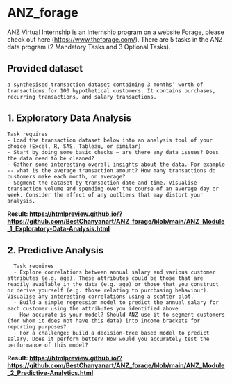 # ANZ_forage

ANZ Virtual Internship is an Internship program on a website Forage, please check out here (https://www.theforage.com/). 
There are 5 tasks in the ANZ data program (2 Mandatory Tasks and 3 Optional Tasks). 

## Provided dataset 
    a synthesised transaction dataset containing 3 months’ worth of transactions for 100 hypothetical customers. It contains purchases, recurring transactions, and salary transactions.
    
## 1. Exploratory Data Analysis 
    Task requires 
    - Load the transaction dataset below into an analysis tool of your choice (Excel, R, SAS, Tableau, or similar)
    - Start by doing some basic checks – are there any data issues? Does the data need to be cleaned?
    - Gather some interesting overall insights about the data. For example -- what is the average transaction amount? How many transactions do customers make each month, on average?
    - Segment the dataset by transaction date and time. Visualise transaction volume and spending over the course of an average day or week. Consider the effect of any outliers that may distort your analysis.

**Result:  https://htmlpreview.github.io/?https://github.com/BestChanyanart/ANZ_forage/blob/main/ANZ_Module_1_Exploratory-Data-Analysis.html**

## 2. Predictive Analysis 
      Task requires 
      - Explore correlations between annual salary and various customer attributes (e.g. age). These attributes could be those that are readily available in the data (e.g. age) or those that you construct or derive yourself (e.g. those relating to purchasing behaviour). Visualise any interesting correlations using a scatter plot.
      - Build a simple regression model to predict the annual salary for each customer using the attributes you identified above
      - How accurate is your model? Should ANZ use it to segment customers (for whom it does not have this data) into income brackets for reporting purposes?
      - For a challenge: build a decision-tree based model to predict salary. Does it perform better? How would you accurately test the performance of this model?
      
**Result:  https://htmlpreview.github.io/?https://github.com/BestChanyanart/ANZ_forage/blob/main/ANZ_Module_2_Predictive-Analytics.html**
